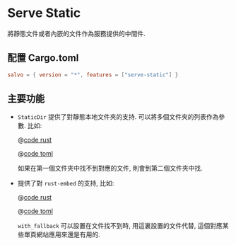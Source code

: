 # Serve Static

將靜態文件或者內嵌的文件作為服務提供的中間件.

## 配置 Cargo.toml

```toml
salvo = { version = "*", features = ["serve-static"] }
```

## 主要功能

* `StaticDir` 提供了對靜態本地文件夾的支持. 可以將多個文件夾的列表作為參數. 比如:

    <CodeGroup>
    <CodeGroupItem title="main.rs" active>

    @[code rust](../../../codes/static-dir-list/src/main.rs)

    </CodeGroupItem>
    <CodeGroupItem title="Cargo.toml">

    @[code toml](../../../codes/static-dir-list/Cargo.toml)

    </CodeGroupItem>
    </CodeGroup>

    如果在第一個文件夾中找不到對應的文件, 則會到第二個文件夾中找.

* 提供了對 `rust-embed` 的支持, 比如:
   
    <CodeGroup>
    <CodeGroupItem title="main.rs" active>

    @[code rust](../../../codes/static-embed-files/src/main.rs)

    </CodeGroupItem>
    <CodeGroupItem title="Cargo.toml">

    @[code toml](../../../codes/static-embed-files/Cargo.toml)

    </CodeGroupItem>
    </CodeGroup>

    `with_fallback` 可以設置在文件找不到時, 用這裏設置的文件代替, 這個對應某些單頁網站應用來還是有用的.